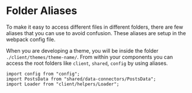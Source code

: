 # Folder Aliases

To make it easy to access different files in different folders, there are few aliases that you can use to avoid confusion. These aliases are setup in the webpack config file.

When you are developing a theme, you will be inside the folder `./client/themes/theme-name/`. From within your components you can access the root folders like `client`, `shared`, `config` by using aliases.

```text
import config from "config";
import PostsData from "shared/data-connectors/PostsData";
import Loader from "client/helpers/Loader";
```

